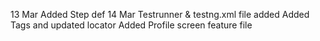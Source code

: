 13 Mar
Added Step def
14 Mar
Testrunner & testng.xml file added
Added Tags and updated locator
Added Profile screen feature file
